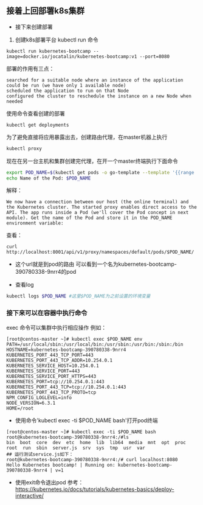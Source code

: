 ## 接着上回部署k8s集群
* 接下来创建部署
1. 创建k8s部署平台 kubectl run 命令
```
kubectl run kubernetes-bootcamp --image=docker.io/jocatalin/kubernetes-bootcamp:v1 --port=8080
```
部署的作用有三点：
```
searched for a suitable node where an instance of the application could be run (we have only 1 available node)
scheduled the application to run on that Node
configured the cluster to reschedule the instance on a new Node when needed
```
使用命令查看创建的部署
 ```
kubectl get deployments
```
为了避免直接将应用暴露出去，创建路由代理，在master机器上执行
```sh
kubectl proxy
```
现在在另一台主机和集群创建完代理，在开一个master终端执行下面命令
```sh
export POD_NAME=$(kubectl get pods -o go-template --template '{{range .items}}{{.metadata.name}}{{"\n"}}{{end}}')
echo Name of the Pod: $POD_NAME
```
解释：
```
We now have a connection between our host (the online terminal) and the Kubernetes cluster. The started proxy enables direct access to the API. The app runs inside a Pod (we'll cover the Pod concept in next module). Get the name of the Pod and store it in the POD_NAME environment variable:
```
查看：
```
curl http://localhost:8001/api/v1/proxy/namespaces/default/pods/$POD_NAME/
```
* 这个url就是到pod的路由 可以看到一个名为kubernetes-bootcamp-390780338-9nrr4的pod

* 查看log
```sh
kubectl logs $POD_NAME #这里$POD_NAME为之前设置的环境变量
```
### 接下来可以在容器中执行命令
exec 命令可以集群中执行相应操作
例如：
```
[root@centos-master ~]# kubectl exec $POD_NAME env
PATH=/usr/local/sbin:/usr/local/bin:/usr/sbin:/usr/bin:/sbin:/bin
HOSTNAME=kubernetes-bootcamp-390780338-9nrr4
KUBERNETES_PORT_443_TCP_PORT=443
KUBERNETES_PORT_443_TCP_ADDR=10.254.0.1
KUBERNETES_SERVICE_HOST=10.254.0.1
KUBERNETES_SERVICE_PORT=443
KUBERNETES_SERVICE_PORT_HTTPS=443
KUBERNETES_PORT=tcp://10.254.0.1:443
KUBERNETES_PORT_443_TCP=tcp://10.254.0.1:443
KUBERNETES_PORT_443_TCP_PROTO=tcp
NPM_CONFIG_LOGLEVEL=info
NODE_VERSION=6.3.1
HOME=/root
```
* 使用命令'kubectl exec -ti $POD_NAME bash'打开pod终端
```
[root@centos-master ~]# kubectl exec -ti $POD_NAME bash
root@kubernetes-bootcamp-390780338-9nrr4:/#ls
bin  boot  core  dev  etc  home  lib  lib64  media  mnt  opt  proc  root  run  sbin  server.js	srv  sys  tmp  usr  var
## 运行测试service.js如下：
root@kubernetes-bootcamp-390780338-9nrr4:/# curl localhost:8080
Hello Kubernetes bootcamp! | Running on: kubernetes-bootcamp-390780338-9nrr4 | v=1
```
* 使用exit命令退出pod
参考：https://kubernetes.io/docs/tutorials/kubernetes-basics/deploy-interactive/
